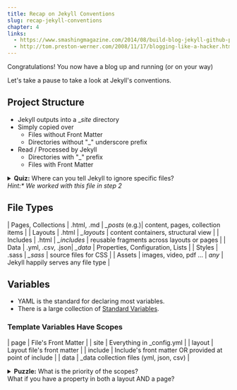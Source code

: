 ```yaml
---
title: Recap on Jekyll Conventions
slug: recap-jekyll-conventions
chapter: 4
links:
  - https://www.smashingmagazine.com/2014/08/build-blog-jekyll-github-pages/
  - http://tom.preston-werner.com/2008/11/17/blogging-like-a-hacker.html
---
```

Congratulations! You now have a blog up and running (or on your way)

Let's take a pause to take a look at Jekyll's conventions.

## Project Structure

+ Jekyll outputs into a  __site_ directory
+ Simply copied over
    + Files without Front Matter
    + Directories without "_" underscore prefix
+ Read / Processed by Jekyll
    + Directories with "_" prefix
    + Files with Front Matter

<details>
  <summary>
<strong>Quiz:</strong> Where can you tell Jekyll to ignore specific files?
<br/>
<em>Hint:* We worked with this file in step 2</em>
  </summary>
  <strong>_config.yml</strong>
</details>

## File Types

| Pages, Collections | .html, .md | *_posts* (e.g.)| content, pages, collection items |
| Layouts | .html | *_layouts* | content containers, structural view |
| Includes | .html | *_includes* | reusable fragments across layouts or pages |
| Data | .yml, .csv, .json|  *_data* | Properties, Configuration, Lists |
| Styles | .sass  | *_sass* | source files for CSS |
| Assets | images, video, pdf ... | _any_ | Jekyll happily serves any file type |

## Variables

+ YAML is the standard for declaring most variables.
+ There is a large collection of [Standard Variables]().

### Template Variables Have Scopes
| page | File's Front Matter |
| site | Everything in _config.yml |
| layout | Layout file's front matter |
| include | Include's front matter OR provided at point of include |
| data | _data collection files (yml, json, csv) |

<details>
<summary><strong>Puzzle:</strong> What is the priority of the scopes?
<br/> What if you have a property in both a layout AND a page?
</summary>
<strong>Page</strong> overrides <strong>Layout</strong> overrides <strong>Site</strong>
</details>
